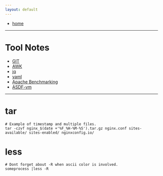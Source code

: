 ```yaml
---
layout: default
---
```

- [home](/index.md)

---
# Tool Notes
- [GIT](/tools-git.md)
- [AWK](/tools-awk.md)
- [jq](/tools-jq.md)
- [yaml](/tools-yaml.md)
- [Apache Benchmarking](/tools-apache-bench.md)
- [ASDF-vm](/tools-asdf.md)

---
# tar
```
# Example of timestamp and multiple files.
tar -czvf nginx_$(date +'%F_%H-%M-%S').tar.gz nginx.conf sites-available/ sites-enabled/ nginxconfig.io/
```
# less
```
# Dont forget about -R when ascii color is involved.
someprocess |less -R

```
